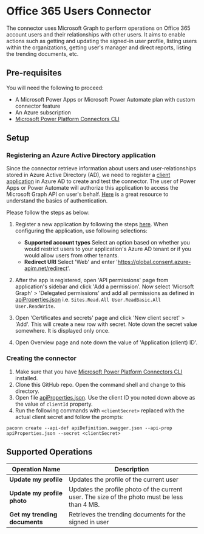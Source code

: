 # Office 365 Users Connector

The connector uses Microsoft Graph to perform operations on Office 365 account users and their relationships with other users. It aims to enable actions such as getting and updating the signed-in user profile, listing users within the organizations, getting user's manager and direct reports, listing the trending documents, etc.

## Pre-requisites

You will need the following to proceed:

- A Microsoft Power Apps or Microsoft Power Automate plan with custom connector feature
- An Azure subscription
- [Microsoft Power Platform Connectors CLI](https://github.com/microsoft/PowerPlatformConnectors/tree/master/tools/paconn-cli)

## Setup

### Registering an Azure Active Directory application

Since the connector retrieve information about users and user-relationships stored in Azure Active Directory (AD), we need to register a [client application](https://docs.microsoft.com/en-us/azure/active-directory/develop/developer-glossary#client-application) in Azure AD to create and test the connector. The user of Power Apps or Power Automate will authorize this application to access the Microsoft Graph API on user's behalf. [Here](https://docs.microsoft.com/en-us/azure/active-directory/develop/authentication-scenarios) is a great resource to understand the basics of authentication.

Please follow the steps as below:

1. Register a new application by following the steps [here](https://docs.microsoft.com/en-us/azure/active-directory/develop/quickstart-register-app). When configuring the application, use following selections:

   - **Supported account types** Select an option based on whether you would restrict users to your application's Azure AD tenant or if you would allow users from other tenants.
   - **Redirect URI** Select 'Web' and enter 'https://global.consent.azure-apim.net/redirect'.

2. After the app is registered, open 'API permissions' page from application's sidebar and click 'Add a permission'. Now select 'Micrsoft Graph' > 'Delegated permissions' and add all permissions as defined in [apiProperties.json](apiProperties.json) i.e. `Sites.Read.All User.ReadBasic.All User.ReadWrite`.

3. Open 'Certificates and secrets' page and click 'New client secret' > 'Add'. This will create a new row with secret. Note down the secret value somewhere. It is displayed only once.

4. Open Overview page and note down the value of 'Application (client) ID'.

### Creating the connector

1. Make sure that you have [Microsoft Power Platform Connectors CLI](https://github.com/microsoft/PowerPlatformConnectors/tree/master/tools/paconn-cli) installed.
2. Clone this GitHub repo. Open the command shell and change to this directory.
3. Open file [apiProperties.json](apiProperties.json). Use the client ID you noted down above as the value of `clientId` property.
4. Run the following commands with `<clientSecret>` replaced with the actual client secret and follow the prompts:

```
paconn create --api-def apiDefinition.swagger.json --api-prop apiProperties.json --secret <clientSecret>
```

## Supported Operations

| Operation Name                | Description                                                                                  |
| ----------------------------- | -------------------------------------------------------------------------------------------- |
| **Update my profile**         | Updates the profile of the current user                                                      |
| **Update my profile photo**   | Updates the profile photo of the current user. The size of the photo must be less than 4 MB. |
| **Get my trending documents** | Retrieves the trending documents for the signed in user                                      |
